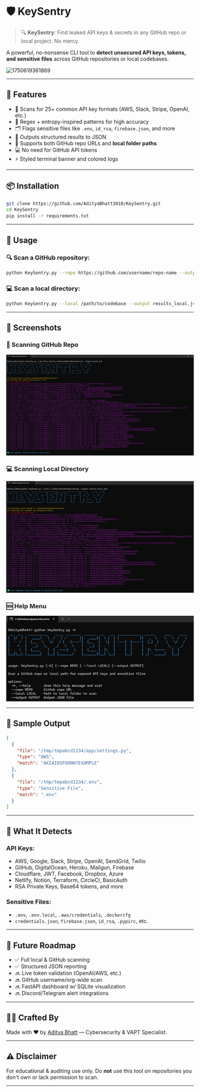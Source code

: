 # 🛡️ KeySentry

> 🔍 **KeySentry**: Find leaked API keys & secrets in any GitHub repo or local project. No mercy.

A powerful, no-nonsense CLI tool to **detect unsecured API keys, tokens, and sensitive files** across GitHub repositories or local codebases.

![1750619361869](https://github.com/user-attachments/assets/ac5f8c7d-3f36-4815-a8de-b7abbfe5be9f) <br/>

---

## 🚀 Features

- 🔎 Scans for 25+ common API key formats (AWS, Slack, Stripe, OpenAI, etc.)
- 🧠 Regex + entropy-inspired patterns for high accuracy
- 🗂️ Flags sensitive files like `.env`, `id_rsa`, `firebase.json`, and more
- 💾 Outputs structured results to JSON
- 🧩 Supports both GitHub repo URLs and **local folder paths**
- 💻 No need for GitHub API tokens
- ⚡ Styled terminal banner and colored logs

---

## 📦 Installation

```bash
git clone https://github.com/AdityaBhatt3010/KeySentry.git
cd KeySentry
pip install -r requirements.txt
```

---

## 🧪 Usage

### 🔍 Scan a GitHub repository:

```bash
python KeySentry.py --repo https://github.com/username/repo-name --output results.json
```

### 💻 Scan a local directory:

```bash
python KeySentry.py --local /path/to/codebase --output results_local.json
```

---

## 📸 Screenshots

### 🎯 Scanning GitHub Repo
![GitHub Scan](Screenshots/KeySentry.png)

### 💻 Scanning Local Directory
![Local Scan](Screenshots/KeySentry_local.png)

### 🆘 Help Menu
![Help](Screenshots/Help.png)

---

## 📁 Sample Output

```json
[
  {
    "file": "/tmp/tmpabcd1234/app/settings.py",
    "type": "AWS",
    "match": "AKIAIOSFODNN7EXAMPLE"
  },
  {
    "file": "/tmp/tmpabcd1234/.env",
    "type": "Sensitive File",
    "match": ".env"
  }
]
```

---

## 🔐 What It Detects

### API Keys:

- AWS, Google, Slack, Stripe, OpenAI, SendGrid, Twilio
- GitHub, DigitalOcean, Heroku, Mailgun, Firebase
- Cloudflare, JWT, Facebook, Dropbox, Azure
- Netlify, Notion, Terraform, CircleCI, BasicAuth
- RSA Private Keys, Base64 tokens, and more

### Sensitive Files:

- `.env`, `.env.local`, `.aws/credentials`, `.dockercfg`
- `credentials.json`, `firebase.json`, `id_rsa`, `.pypirc`, etc.

---

## 🧠 Future Roadmap

- ✅ Full local & GitHub scanning
- ✅ Structured JSON reporting
- 🔜 Live token validation (OpenAI/AWS, etc.)
- 🔜 GitHub username/org-wide scan
- 🔜 FastAPI dashboard w/ SQLite visualization
- 🔜 Discord/Telegram alert integrations

---

## 👨‍💻 Crafted By

Made with ❤️ by [Aditya Bhatt](https://github.com/AdityaBhatt3010) — Cybersecurity & VAPT Specialist.

---

## ⚠️ Disclaimer

For educational & auditing use only. Do **not** use this tool on repositories you don't own or lack permission to scan.

---
